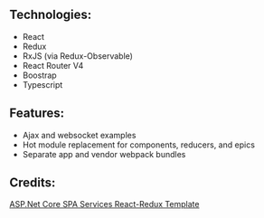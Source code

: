 ﻿## Technologies:
- React
- Redux
- RxJS (via Redux-Observable)
- React Router V4
- Boostrap
- Typescript

## Features:
- Ajax and websocket examples
- Hot module replacement for components, reducers, and epics
- Separate app and vendor webpack bundles

## Credits:
[ASP.Net Core SPA Services React-Redux Template](https://github.com/aspnet/JavaScriptServices/tree/dev/templates/ReactReduxSpa)
